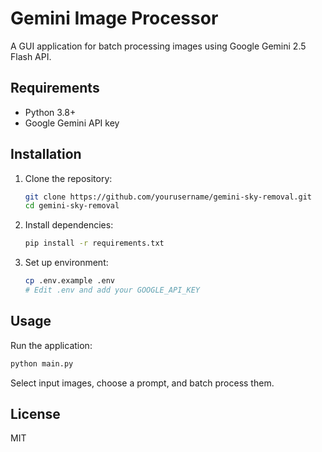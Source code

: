 # Gemini Image Processor

A GUI application for batch processing images using Google Gemini 2.5 Flash API.

## Requirements

- Python 3.8+
- Google Gemini API key

## Installation

1. Clone the repository:
   ```bash
   git clone https://github.com/yourusername/gemini-sky-removal.git
   cd gemini-sky-removal
   ```

2. Install dependencies:
   ```bash
   pip install -r requirements.txt
   ```

3. Set up environment:
   ```bash
   cp .env.example .env
   # Edit .env and add your GOOGLE_API_KEY
   ```

## Usage

Run the application:
```bash
python main.py
```

Select input images, choose a prompt, and batch process them.

## License

MIT
